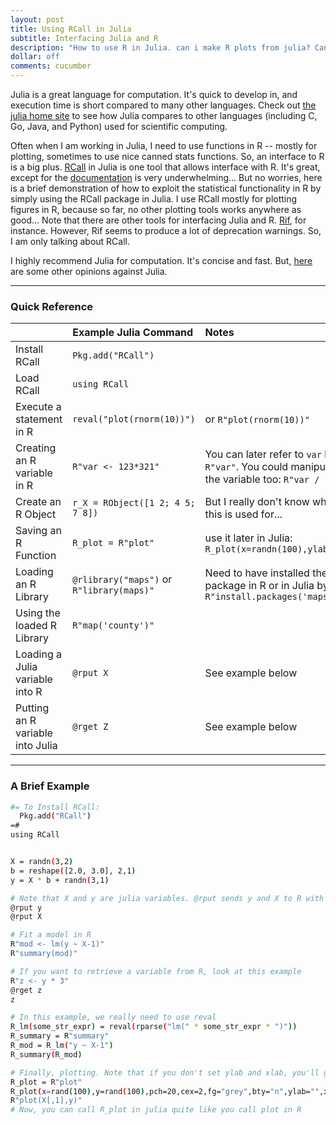 ```yaml
---
layout: post
title: Using RCall in Julia
subtitle: Interfacing Julia and R
description: "How to use R in Julia. can i make R plots from julia? Can I pass data to and from R and Julia? example Rcall Julia. "
dollar: off
comments: cucumber
---
```


Julia is a great language for computation. It's quick to develop in, and execution time is short compared to many other languages. Check out [the julia home site][1] to see how Julia compares to other languages (including C, Go, Java, and Python) used for scientific computing. 

Often when I am working in Julia, I need to use functions in R -- mostly for plotting, sometimes to use nice canned stats functions. So, an interface to R is a big plus. [RCall][6] in Julia is one tool that allows interface with R. It's great, except for the [documentation][4] is very underwhelming... But no worries, here is a brief demonstration of how to exploit the statistical functionality in R by simply using the RCall package in Julia. I use RCall mostly for plotting figures in R, because so far, no other plotting tools works anywhere as good... Note that there are other tools for interfacing Julia and R. [Rif][5], for instance. However, Rif seems to produce a lot of deprecation warnings. So, I am only talking about RCall.

I highly recommend Julia for computation. It's concise and fast. But, [here][3] are some other opinions against Julia.

***

### Quick Reference

| | Example Julia Command | Notes |
|:---|:---|:---|
|Install RCall| `Pkg.add("RCall")` | |
|Load RCall | `using RCall`| |
|Execute a statement in R| `reval("plot(rnorm(10))")` | or `R"plot(rnorm(10))"` |
|Creating an R variable in R| `R"var <- 123*321"`| You can later refer to `var` by `R"var"`. You could manipulate the variable too: `R"var / 100"`|
|Create an R Object| `r_X = RObject([1 2; 4 5; 7 8])`| But I really don't know what this is used for... |
|Saving an R Function | `R_plot = R"plot"` | use it later in Julia: `R_plot(x=randn(100),ylab='')` |
|Loading an R Library| `@rlibrary("maps")` or `R"library(maps)"` | Need to have installed the package in R or in Julia by `R"install.packages('maps')"`|
|Using the loaded R Library| `R"map('county')"` | |
|Loading a Julia variable into R| `@rput X` | See example below |
|Putting an R variable into Julia| `@rget Z` | See example below |

***

### A Brief Example

```bash
#= To Install RCall:
  Pkg.add("RCall")
=#
using RCall


X = randn(3,2)
b = reshape([2.0, 3.0], 2,1)
y = X * b + randn(3,1)

# Note that X and y are julia variables. @rput sends y and X to R with the same names
@rput y
@rput X

# Fit a model in R
R"mod <- lm(y ~ X-1)"
R"summary(mod)"

# If you want to retrieve a variable from R, look at this example
R"z <- y * 3"
@rget z
z

# In this example, we really need to use reval
R_lm(some_str_expr) = reval(rparse("lm(" * some_str_expr * ")"))
R_summary = R"summary"
R_mod = R_lm("y ~ X-1")
R_summary(R_mod)

# Finally, plotting. Note that if you don't set ylab and xlab, you'll get a very messy plot...
R_plot = R"plot"
R_plot(x=rand(100),y=rand(100),pch=20,cex=2,fg="grey",bty="n",ylab="",xlab="")
R"plot(X[,1],y)"
# Now, you can call R_plot in julia quite like you call plot in R
```


[1]: http://julialang.org/#high-performance-jit-compiler
[2]: https://dahl.byu.edu/software/jvmr/
[3]: https://darrenjw.wordpress.com/2013/12/23/scala-as-a-platform-for-statistical-computing-and-data-science/
[4]: http://rcalljl.readthedocs.org/en/latest/api/RCall/#macro___rget.1
[5]: https://github.com/lgautier/Rif.jl
[6]: https://github.com/JuliaStats/RCall.jl

<!--
As a statistics grad student, I have dabbled around in various language to figure out what my niche is. During my masters and undergrad, I coded quite exclusively in R, sometimes interfacing with C, and occasionally using SAS for things like multivariate analysis and mixed effects models. I even used a little Scala when I first started working with David Dahl (my advisor at BYU). When I began my PhD (at UC - Santa Cruz) last year I took a Bayesian nonparametrics course, I learned that while I really like R (what statistician doesn't?), I needed to get very comfortable with other languages. The goal was to become as conversant in those languages as I was in R. So, for my BNP course, I coded a couple of assignments in C++, and another couple in Julia. Quite a fun learning experience! I continued to use armadillo with OpenBLAS for C++, interfacing from R to get some interactivity, and nice plots.

I've recently decided to revisit Scala and Julia. I think that only by actually coding things regularly, can I really figure out what suits my needs as a young budding statistician the most. For practical reasons, I still need the interface with R. For parsing data, exploratory analysis, and easy and publication ready plotting! I've written quite a few handy functions for plotting posterior distributions in `R`. So, instead of letting them go to waste, I'd like to keep them around. Scala has a great solution to interfacing to R - [JVMR][2]. Written by David Dahl, actually! You drop a `jar` in your `lib` directory and off you go. And the documentation is quite comprehensive and easy to follow. With Julia, there's also... -->


